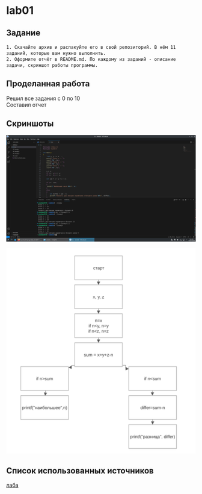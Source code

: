 # lab01 

## Задание

    1. Скачайте архив и распакуйте его в свой репозиторий. В нём 11 заданий, которые вам нужно выполнить.  
    2. Оформите отчёт в README.md. По каждому из заданий - описание задачи, скриншот работы программы.  
    
## Проделанная работа

Решил все задания с 0 по 10  
Составил отчет

## Скриншоты

![результат c](2cres.png)

![блок схема](blockscheme.png)

## Список использованных источников

[лаба](https://evil-teacher.on.fleek.co/prog_pm/lab01/)
